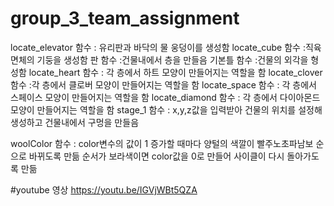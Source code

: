 # group_3_team_assignment
locate_elevator 함수 : 유리판과 바닥의 물 웅덩이를 생성함
locate_cube 함수 :직육면체의 기둥을 생성함
판 함수 :건물내에서 층을 만들음
기본틀 함수 :건물의 외각을 형성함
locate_heart 함수 : 각 층에서 하트 모양이 만들어지는 역할을 함
locate_clover 함수 :각 층에서 클로버 모양이 만들어지는 역할을 함
locate_space 함수 : 각 층에서 스페이스 모양이 만들어지는 역할을 함
locate_diamond 함수 : 각 층에서 다이아몬드 모양이 만들어지는 역할을 함
stage_1 함수 : x,y,z값을 입력받아 건물의 위치를 설정해 생성하고 건물내에서 구멍을 만들음

woolColor 함수 : color변수의 값이 1 증가할 때마다 양털의 색깔이 빨주노초파남보 순으로 바뀌도록 만듦
                순서가 보라색이면 color값을 0로 만들어 사이클이 다시 돌아가도록 만듦
                
#youtube 영상
https://youtu.be/IGVjWBt5QZA
